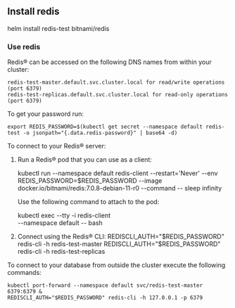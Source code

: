 ## Install redis
helm install redis-test bitnami/redis

### Use redis 
Redis&reg; can be accessed on the following DNS names from within your cluster:

    redis-test-master.default.svc.cluster.local for read/write operations (port 6379)
    redis-test-replicas.default.svc.cluster.local for read-only operations (port 6379)



To get your password run:

    export REDIS_PASSWORD=$(kubectl get secret --namespace default redis-test -o jsonpath="{.data.redis-password}" | base64 -d)

To connect to your Redis&reg; server:

1. Run a Redis&reg; pod that you can use as a client:

   kubectl run --namespace default redis-client --restart='Never'  --env REDIS_PASSWORD=$REDIS_PASSWORD  --image docker.io/bitnami/redis:7.0.8-debian-11-r0 --command -- sleep infinity

   Use the following command to attach to the pod:

   kubectl exec --tty -i redis-client \
   --namespace default -- bash

2. Connect using the Redis&reg; CLI:
   REDISCLI_AUTH="$REDIS_PASSWORD" redis-cli -h redis-test-master
   REDISCLI_AUTH="$REDIS_PASSWORD" redis-cli -h redis-test-replicas

To connect to your database from outside the cluster execute the following commands:

    kubectl port-forward --namespace default svc/redis-test-master 6379:6379 &
    REDISCLI_AUTH="$REDIS_PASSWORD" redis-cli -h 127.0.0.1 -p 6379

